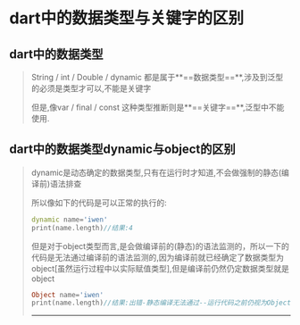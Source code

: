 # dart中的数据类型与关键字的区别

## dart中的数据类型

> String / int / Double / dynamic 都是属于**==数据类型==**,涉及到泛型的必须是类型才可以,不能是关键字
>
> 但是,像var / final / const 这种类型推断则是**==关键字==**,泛型中不能使用.

## dart中的数据类型dynamic与object的区别

> dynamic是动态确定的数据类型,只有在运行时才知道,不会做强制的静态(编译前)语法排查
>
> 所以像如下的代码是可以正常的执行的:
>
> ```dart
> dynamic name='iwen'
> print(name.length)//结果:4
> ```
>
> 但是对于object类型而言,是会做编译前的(静态)的语法监测的，所以一下的代码是无法通过编译前的语法监测的,因为编译前就已经确定了数据类型为object[虽然运行过程中以实际赋值类型],但是编译前仍然仍定数据类型就是object
>
> ```dart
> Object name='iwen'
> print(name.length)//结果:出错-静态编译无法通过--运行代码之前仍视为Object类型,而Object是没有					length属性的
> ```
>
> ___

## 